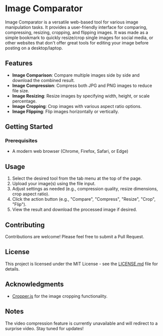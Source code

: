 # Image Comparator

Image Comparator is a versatile web-based tool for various image manipulation tasks. It provides a user-friendly interface for comparing, compressing, resizing, cropping, and flipping images. It was made as a simple bookmark to quickly resize/crop single images for social media, or other websites that don't offer great tools for editing your image before posting on a desktop/laptop.

## Features

- **Image Comparison**: Compare multiple images side by side and download the combined result.
- **Image Compression**: Compress both JPG and PNG images to reduce file size.
- **Image Resizing**: Resize images by specifying width, height, or scale percentage.
- **Image Cropping**: Crop images with various aspect ratio options.
- **Image Flipping**: Flip images horizontally or vertically.

## Getting Started

### Prerequisites

- A modern web browser (Chrome, Firefox, Safari, or Edge)

## Usage

1. Select the desired tool from the tab menu at the top of the page.
2. Upload your image(s) using the file input.
3. Adjust settings as needed (e.g., compression quality, resize dimensions, crop aspect ratio).
4. Click the action button (e.g., "Compare", "Compress", "Resize", "Crop", "Flip").
5. View the result and download the processed image if desired.

## Contributing

Contributions are welcome! Please feel free to submit a Pull Request.

## License

This project is licensed under the MIT License - see the [LICENSE.md](LICENSE.md) file for details.

## Acknowledgments

- [Cropper.js](https://github.com/fengyuanchen/cropperjs) for the image cropping functionality.

## Notes

The video compression feature is currently unavailable and will redirect to a surprise video. Stay tuned for updates!
